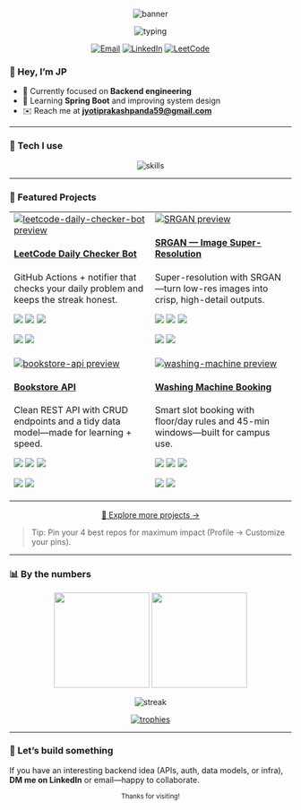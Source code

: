 <!-- ====== HERO ====== -->
<p align="center">
  <img src="https://capsule-render.vercel.app/api?type=wave&height=220&fontSize=38&text=Jyotiprakash%20Panda&desc=Full-Stack%20Developer&descAlignY=60&fontAlignY=35&color=0:0EA5E9,100:22D3EE" alt="banner" />
</p>

<p align="center">
  <img src="https://readme-typing-svg.demolab.com?font=Fira+Code&weight=600&size=22&duration=2500&pause=500&center=true&vCenter=true&width=800&lines=Building+clean+APIs+%26+delightful+UIs;Java+%26+Spring+Boot+%7C+Node%2FReact+%7C+SQL+%2B+NoSQL;Open+to+collaboration+on+cool+backend+ideas" alt="typing" />
</p>

<p align="center">
  <a href="mailto:jyotiprakashpanda59@gmail.com"><img alt="Email" src="https://img.shields.io/badge/Email-contact-0EA5E9?style=for-the-badge&logo=gmail&logoColor=white" /></a>
  <a href="https://www.linkedin.com/in/jyotiprakash-panda-095ba0288"><img alt="LinkedIn" src="https://img.shields.io/badge/LinkedIn-Jyotiprakash%20Panda-0A66C2?style=for-the-badge&logo=linkedin&logoColor=white" /></a>
  <a href="https://leetcode.com/u/22052464/"><img alt="LeetCode" src="https://img.shields.io/badge/LeetCode-Profile-F39F18?style=for-the-badge&logo=leetcode&logoColor=white" /></a>
</p>

<!-- ====== ABOUT ====== -->
### 👋 Hey, I’m JP
- 🔭 Currently focused on **Backend engineering**
- 🌱 Learning **Spring Boot** and improving system design
- ✉️ Reach me at **jyotiprakashpanda59@gmail.com**

---

<!-- ====== TECH STACK ====== -->
### 🧰 Tech I use
<p align="center">
  <img src="https://skillicons.dev/icons?i=java,spring,js,ts,nodejs,express,nestjs,react,python,c,cpp,html,css,tailwind,git,linux,docker,mysql,postgres,mongodb,redis&perline=10" alt="skills" />
</p>

---

<!-- ====== FEATURED PROJECTS ====== -->
### 🚀 Featured Projects

<table>
  <tr>
    <td width="50%">
      <a href="https://github.com/Codewithjppanda/leetcode-daily-checker-bot">
        <img src="https://opengraph.githubassets.com/1/Codewithjppanda/leetcode-daily-checker-bot" alt="leetcode-daily-checker-bot preview" />
      </a>
      <h4><a href="https://github.com/Codewithjppanda/leetcode-daily-checker-bot">LeetCode Daily Checker Bot</a></h4>
      <p>GitHub Actions + notifier that checks your daily problem and keeps the streak honest.</p>
      <p>
        <img src="https://img.shields.io/github/stars/Codewithjppanda/leetcode-daily-checker-bot?style=flat" />
        <img src="https://img.shields.io/github/forks/Codewithjppanda/leetcode-daily-checker-bot?style=flat" />
        <img src="https://img.shields.io/github/last-commit/Codewithjppanda/leetcode-daily-checker-bot?style=flat" />
      </p>
      <p>
        <img src="https://img.shields.io/badge/GitHub%20Actions- CI-blue?style=flat" />
        <img src="https://img.shields.io/badge/Python- scripts-informational?style=flat&logo=python" />
      </p>
    </td>
    <td width="50%">
      <a href="https://github.com/Codewithjppanda/SRGAN_Deep_Learning">
        <img src="https://opengraph.githubassets.com/1/Codewithjppanda/SRGAN_Deep_Learning" alt="SRGAN preview" />
      </a>
      <h4><a href="https://github.com/Codewithjppanda/SRGAN_Deep_Learning">SRGAN — Image Super-Resolution</a></h4>
      <p>Super-resolution with SRGAN—turn low-res images into crisp, high-detail outputs.</p>
      <p>
        <img src="https://img.shields.io/github/stars/Codewithjppanda/SRGAN_Deep_Learning?style=flat" />
        <img src="https://img.shields.io/github/forks/Codewithjppanda/SRGAN_Deep_Learning?style=flat" />
        <img src="https://img.shields.io/github/last-commit/Codewithjppanda/SRGAN_Deep_Learning?style=flat" />
      </p>
      <p>
        <img src="https://img.shields.io/badge/Deep%20Learning-TensorFlow-brightgreen?style=flat" />
        <img src="https://img.shields.io/badge/Computer%20Vision-SRGAN-informational?style=flat" />
      </p>
    </td>
  </tr>
  <tr>
    <td width="50%">
      <a href="https://github.com/Codewithjppanda/bookstore-api">
        <img src="https://opengraph.githubassets.com/1/Codewithjppanda/bookstore-api" alt="bookstore-api preview" />
      </a>
      <h4><a href="https://github.com/Codewithjppanda/bookstore-api">Bookstore API</a></h4>
      <p>Clean REST API with CRUD endpoints and a tidy data model—made for learning + speed.</p>
      <p>
        <img src="https://img.shields.io/github/stars/Codewithjppanda/bookstore-api?style=flat" />
        <img src="https://img.shields.io/github/forks/Codewithjppanda/bookstore-api?style=flat" />
        <img src="https://img.shields.io/github/last-commit/Codewithjppanda/bookstore-api?style=flat" />
      </p>
      <p>
        <img src="https://img.shields.io/badge/Java- Spring%20Boot-orange?style=flat&logo=spring" />
        <img src="https://img.shields.io/badge/DB- SQL-lightgrey?style=flat" />
      </p>
    </td>
    <td width="50%">
      <a href="https://github.com/Codewithjppanda/KIIT.WASING-MACHINE">
        <img src="https://opengraph.githubassets.com/1/Codewithjppanda/KIIT.WASING-MACHINE" alt="washing-machine preview" />
      </a>
      <h4><a href="https://github.com/Codewithjppanda/KIIT.WASING-MACHINE">Washing Machine Booking</a></h4>
      <p>Smart slot booking with floor/day rules and 45-min windows—built for campus use.</p>
      <p>
        <img src="https://img.shields.io/github/stars/Codewithjppanda/KIIT.WASING-MACHINE?style=flat" />
        <img src="https://img.shields.io/github/forks/Codewithjppanda/KIIT.WASING-MACHINE?style=flat" />
        <img src="https://img.shields.io/github/last-commit/Codewithjppanda/KIIT.WASING-MACHINE?style=flat" />
      </p>
      <p>
        <img src="https://img.shields.io/badge/Frontend- Next.js-black?style=flat&logo=nextdotjs" />
        <img src="https://img.shields.io/badge/Backend- Node%2FAPI-informational?style=flat" />
      </p>
    </td>
  </tr>
</table>

<p align="center">
  <a href="https://github.com/Codewithjppanda?tab=repositories">🔎 Explore more projects →</a>
</p>


> Tip: Pin your 4 best repos for maximum impact (Profile → Customize your pins).

---

<!-- ====== METRICS ====== -->
### 📊 By the numbers
<p align="center">
  <img height="170" src="https://github-readme-stats.vercel.app/api?username=codewithjppanda&show_icons=true&count_private=true&theme=react&hide_border=true" />
  <img height="170" src="https://github-readme-stats.vercel.app/api/top-langs/?username=codewithjppanda&layout=compact&theme=react&hide_border=true" />
</p>

<p align="center">
  <img src="https://github-readme-streak-stats.herokuapp.com?user=codewithjppanda&theme=react&hide_border=true" alt="streak" />
</p>

<p align="center">
  <a href="https://github-profile-trophy.vercel.app">
    <img src="https://github-profile-trophy.vercel.app/?username=Codewithjppanda&theme=algolia&margin-w=10&no-bg=true&no-frame=true" alt="trophies" />
  </a>
</p>

---

<!-- ====== CONTACT / CTA ====== -->
### 🤝 Let’s build something
If you have an interesting backend idea (APIs, auth, data models, or infra), **DM me on LinkedIn** or email—happy to collaborate.

<p align="center">
  <sub>Thanks for visiting!</sub>
</p>
